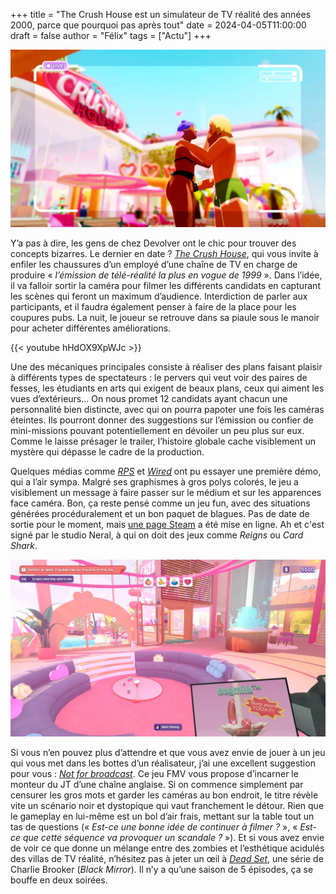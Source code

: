 +++
title = "The Crush House est un simulateur de TV réalité des années 2000, parce que pourquoi pas après tout"
date = 2024-04-05T11:00:00
draft = false
author = "Félix"
tags = ["Actu"]
+++ 

![Capture d’écran du jeu The Crush House](TheCrushHouse.jpg "Image : Devolver")

Y’a pas à dire, les gens de chez Devolver ont le chic pour trouver des concepts bizarres. Le dernier en date ? *[The Crush House](https://thecrush.house)*, qui vous invite à enfiler les chaussures d’un employé d’une chaîne de TV en charge de produire « *l’émission de télé-réalité la plus en vogue de 1999* ». Dans l’idée, il va falloir sortir la caméra pour filmer les différents candidats en capturant les scènes qui feront un maximum d’audience. Interdiction de parler aux participants, et il faudra également penser à faire de la place pour les coupures pubs. La nuit, le joueur se retrouve dans sa piaule sous le manoir pour acheter différentes améliorations.

{{< youtube hHdOX9XpWJc >}} 

Une des mécaniques principales consiste à réaliser des plans faisant plaisir à différents types de spectateurs : le pervers qui veut voir des paires de fesses, les étudiants en arts qui exigent de beaux plans, ceux qui aiment les vues d’extérieurs… On nous promet 12 candidats ayant chacun une personnalité bien distincte, avec qui on pourra papoter une fois les caméras éteintes. Ils pourront donner des suggestions sur l’émission ou confier de mini-missions pouvant potentiellement en dévoiler un peu plus sur eux. Comme le laisse présager le trailer, l’histoire globale cache visiblement un mystère qui dépasse le cadre de la production. 

Quelques médias comme *[RPS](https://www.rockpapershotgun.com/the-crush-house-is-a-saucy-90s-reality-tv-show-simulator-from-the-developers-of-reigns?utm_source=feed&utm_medium=rss&utm_campaign=feed)* et *[Wired](https://www.wired.com/story/the-future-of-video-games-is-reality-tv/)* ont pu essayer une première démo, qui a l’air sympa. Malgré ses graphismes à gros polys colorés, le jeu a visiblement un message à faire passer sur le médium et sur les apparences face caméra. Bon, ça reste pensé comme un jeu fun, avec des situations générées procéduralement et un bon paquet de blagues. Pas de date de sortie pour le moment, mais [une page Steam](https://store.steampowered.com/app/2337820/The_Crush_House/) a été mise en ligne. Ah et c'est signé par le studio Neral, à qui on doit des jeux comme *Reigns* ou *Card Shark*.

![Capture d’écran du jeu The Crush House](TheCrushHouse2.jpeg "Image : Devolver") 


Si vous n’en pouvez plus d’attendre et que vous avez envie de jouer à un jeu qui vous met dans les bottes d’un réalisateur, j’ai une excellent suggestion pour vous : *[Not for broadcast](https://store.steampowered.com/app/1147550/Not_For_Broadcast/)*. Ce jeu FMV vous propose d’incarner le monteur du JT d’une chaîne anglaise. Si on commence simplement par censurer les gros mots et garder les caméras au bon endroit, le titre révèle vite un scénario noir et dystopique qui vaut franchement le détour. Rien que le gameplay en lui-même est un bol d’air frais, mettant sur la table tout un tas de questions (« *Est-ce une bonne idée de continuer à filmer ?* », « *Est-ce que cette séquence va provoquer un scandale ?* »). Et si vous avez envie de voir ce que donne un mélange entre des zombies et l’esthétique acidulés des villas de TV réalité, n’hésitez pas à jeter un œil à *[Dead Set](https://fr.wikipedia.org/wiki/Dead_Set)*, une série de Charlie Brooker (*Black Mirror*). Il n’y a qu’une saison de 5 épisodes, ça se bouffe en deux soirées.